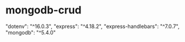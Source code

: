 # mongodb-crud
 "dotenv": "^16.0.3",     "express": "^4.18.2",     "express-handlebars": "^7.0.7",     "mongodb": "^5.4.0"
